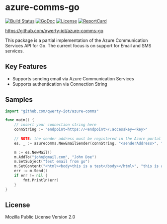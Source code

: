 azure-comms-go
======

[![Build Status](https://travis-ci.org/qwerty-iot/azure-comms-go.svg?branch=master)](https://travis-ci.org/qwerty-iot/azure-comms-go)
[![GoDoc](https://godoc.org/github.com/qwerty-iot/azure-comms-go?status.png)](http://godoc.org/github.com/qwerty-iot/azure-comms-go)
[![License](https://img.shields.io/github/license/qwerty-iot/azure-comms-go)](https://opensource.org/licenses/MPL-2.0)
[![ReportCard](http://goreportcard.com/badge/github.com/qwerty-iot/azure-comms-go)](http://goreportcard.com/report/qwerty-iot/azure-comms-go)

https://github.com/qwerty-iot/azure-comms-go

This package is a partial implementation of the Azure Communication Services API for Go.  The current focus is on support for 
Email and SMS services.

Key Features
------------
* Supports sending email via Azure Communication Services
* Supports authentication via Connection String

Samples
-------

```go
import "github.com/qwerty-iot/azure-comms"

func main() {
    // insert your connection string here
    connString := "endpoint=https://<endpoint>/;accesskey=<key>" 
	
    // NOTE: the sender address must be registered in the Azure portal
    es, _ := azurecomms.NewEmailSender(connString, "<senderAddress>", "John Doe", "jon@gmail.com")

    m := es.NewMail()
    m.AddTo("john@gmail.com", "John Doe")
    m.SetSubject("test email from go")
    m.SetContent("<html><body>this is a test</body></html>", "this is a test email from go")
    err := m.Send()
    if err != nil {
        fmt.Println(err)
    }
}
```

License
-------

Mozilla Public License Version 2.0


